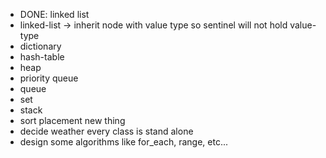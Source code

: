 - DONE: linked list
- linked-list -> inherit node with value type so sentinel will not hold value-type
- dictionary
- hash-table
- heap
- priority queue
- queue
- set
- stack
- sort placement new thing
- decide weather every class is stand alone
- design some algorithms like for_each, range, etc...